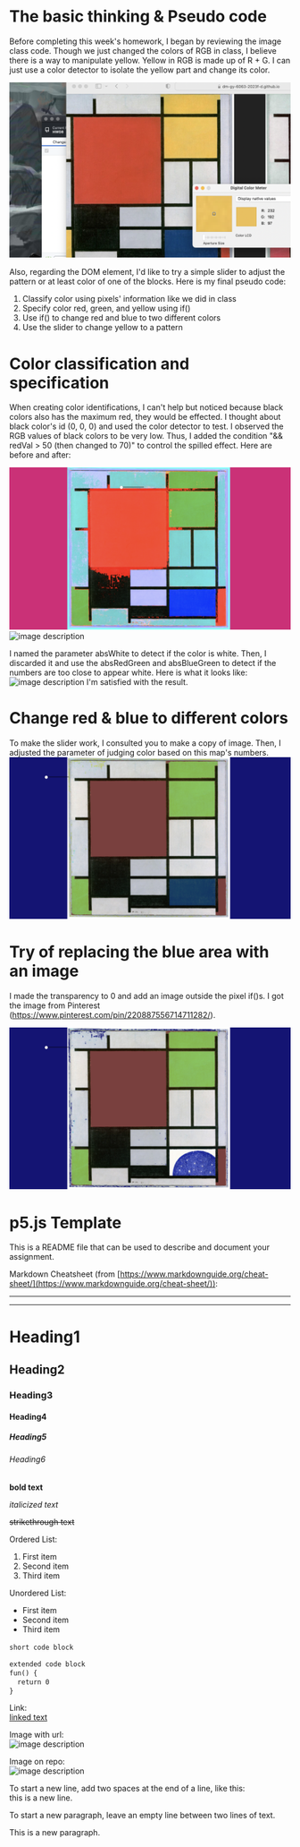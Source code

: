 # The basic thinking & Pseudo code
Before completing this week's homework, I began by reviewing the image class code. Though we just changed the colors of RGB in class, I believe there is a way to manipulate yellow. Yellow in RGB is made up of R + G. I can just use a color detector to isolate the yellow part and change its color.   

![image description](./1.png)

Also, regarding the DOM element, I'd like to try a simple slider to adjust the pattern or at least color of one of the blocks. Here is my final pseudo code:  
1. Classify color using pixels' information like we did in class
2. Specify color red, green, and yellow using if()
3. Use if() to change red and blue to two different colors
4. Use the slider to change yellow to a pattern


# Color classification and specification
When creating color identifications, I can't help but noticed because black colors also has the maximum red, they would be effected. I thought about black color's id (0, 0, 0) and used the color detector to test. I observed the RGB values of black colors to be very low. Thus, I added the condition "&& redVal > 50 (then changed to 70)" to control the spilled effect. Here are before and after: 

![image description](./2.png)
![image description](./3.png)

I named the parameter absWhite to detect if the color is white. Then, I discarded it and use the absRedGreen and absBlueGreen to detect if the numbers are too close to appear white. Here is what it looks like:
![image description](./4.png)
I'm satisfied with the result.  


# Change red & blue to different colors
To make the slider work, I consulted you to make a copy of image. Then, I adjusted the parameter of judging color based on this map's numbers.  
![image description](./6.png)


# Try of replacing the blue area with an image
I made the transparency to 0 and add an image outside the pixel if()s. I got the image from Pinterest (https://www.pinterest.com/pin/220887556714711282/).

![image description](./8.png)



# p5.js Template

This is a README file that can be used to describe and document your assignment.

Markdown Cheatsheet (from [https://www.markdownguide.org/cheat-sheet/](https://www.markdownguide.org/cheat-sheet/)):

---
---

# Heading1
## Heading2
### Heading3
#### Heading4
##### Heading5
###### Heading6

**bold text**

*italicized text*

~~strikethrough text~~

Ordered List:
1. First item
2. Second item
3. Third item

Unordered List:
- First item
- Second item
- Third item

`short code block`

```
extended code block
fun() {
  return 0
}
```

Link:  
[linked text](https://www.example.com)


Image with url:  
![image description](https://dm-gy-6063-2023f-d.github.io/assets/homework/02/clark-espaco-modulado-00.jpg)


Image on repo:  
![image description](./file-name.jpg)


To start a new line, add two spaces at the end of a line, like this:  
this is a new line.


To start a new paragraph, leave an empty line between two lines of text.

This is a new paragraph.
